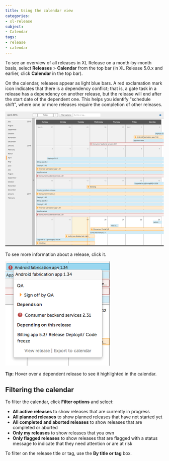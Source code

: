 ```yaml
---
title: Using the calendar view
categories:
- xl-release
subject:
- Calendar
tags:
- release
- calendar
---
```


To see an overview of all releases in XL Release on a month-by-month basis, select **Releases** > **Calendar** from the top bar (in XL Release 5.0.x and earlier, click **Calendar** in the top bar).

On the calendar, releases appear as light blue bars. A red exclamation mark icon indicates that there is a dependency conflict; that is, a gate task in a release has a dependency on another release, but the release will end after the start date of the dependent one. This helps you identify "schedule shift", where one or more releases require the completion of other releases.

![Calendar](../images/calendar.png)

To see more information about a release, click it.

![Calendar info](../images/calendar-info.png)

**Tip:** Hover over a dependent release to see it highlighted in the calendar.

## Filtering the calendar

To filter the calendar, click **Filter options** and select:

* **All active releases** to show releases that are currently in progress
* **All planned releases** to show planned releases that have not started yet
* **All completed and aborted releases** to show releases that are completed or aborted
* **Only my releases** to show releases that you own
* **Only flagged releases** to show releases that are flagged with a status message to indicate that they need attention or are at risk

To filter on the release title or tag, use the **By title or tag** box.
